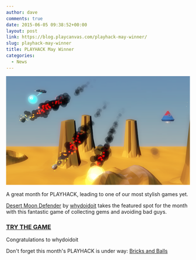 ```yaml
---
author: dave
comments: true
date: 2015-06-05 09:38:52+00:00
layout: post
link: https://blog.playcanvas.com/playhack-may-winner/
slug: playhack-may-winner
title: PLAYHACK May Winner
categories:
  - News
---
```


[![Desert Moon Defender](/assets/media/desert-defender-small.png)](https://playcanv.as/p/LxkNoQ1D)

A great month for PLAYHACK, leading to one of our most stylish games yet.

[Desert Moon Defender](https://playcanvas.com/project/346780/overview/desert-moon-defender) by [whydoidoit](https://playcanvas.com/user/whydoidoit) takes the featured spot for the month with this fantastic game of collecting gems and avoiding bad guys.

### [TRY THE GAME](https://playcanv.as/p/LxkNoQ1D)

Congratulations to whydoidoit

Don't forget this month's PLAYHACK is under way: [Bricks and Balls](https://playcanvas.com/project/347704/overview/playhack-june-15)
